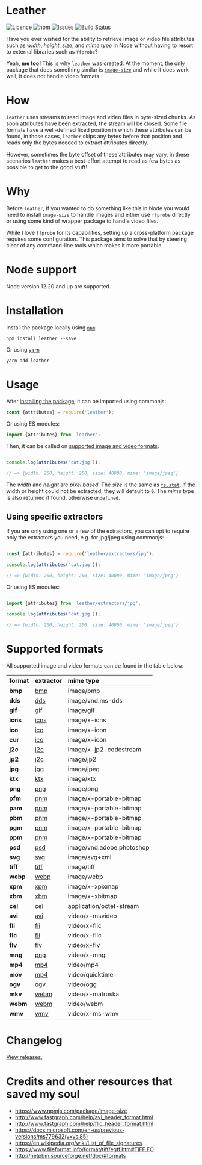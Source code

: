 # Leather

![Licence](https://img.shields.io/badge/license-MIT-E9573F.svg)
[![npm](https://img.shields.io/npm/v/leather)](https://www.npmjs.com/package/leather)
[![Issues](https://img.shields.io/github/issues/SidOfc/leather.svg)](https://github.com/SidOfc/leather/issues)
[![Build Status](https://circleci.com/gh/SidOfc/leather.svg?style=shield)](https://app.circleci.com/pipelines/github/SidOfc/leather)

Have you ever wished for the ability to retrieve image or video file attributes
such as _width_, _height_, _size_, and _mime type_ in Node without having
to resort to external libraries such as `ffprobe`?

Yeah, **me too!** This is why `leather` was created.
At the moment, the only package that does something similar is
[`image-size`](https://www.npmjs.com/package/image-size)
and while it does work well, it does not handle video formats.

# How

`leather` uses streams to read image and video files in byte-sized chunks.
As soon attributes have been extracted, the stream will be closed. Some file
formats have a well-defined fixed position in which these attributes
can be found, in those cases, `leather` skips any bytes before that
position and reads only the bytes needed to extract attributes directly.

However, sometimes the byte offset of these attributes may vary, in these
scenarios `leather` makes a best-effort attempt to read as few bytes as
possible to get to the good stuff!

# Why

Before `leather`, if you wanted to do something like this in Node
you would need to install `image-size` to handle images and either
use `ffprobe` directly or using some kind of wrapper package to
handle video files.

While I love `ffprobe` for its capabilities, setting up a cross-platform
package requires some configuration. This package aims to solve that
by steering clear of any command-line tools which makes it more portable.

# Node support

Node version 12.20 and up are supported.

# Installation

Install the package locally using [`npm`](https://www.npmjs.com/):

```shell
npm install leather --save
```

Or using [`yarn`](https://yarnpkg.com/)

```shell
yarn add leather
```

# Usage

After [installing the package](#installation), it can be imported using commonjs:

```javascript
const {attributes} = require('leather');
```

Or using ES modules:

```javascript
import {attributes} from 'leather';
```

Then, it can be called on [supported image and video formats](#supported-formats):

```javascript

console.log(attributes('cat.jpg'));

// => {width: 200, height: 200, size: 40000, mime: 'image/jpeg'}
```

The _width_ and _height_ are _pixel based_. The _size_ is the same as
[`fs.stat`](https://nodejs.org/api/fs.html#fsstatpath-options-callback).
If the width or height could not be extracted, they will default to `0`.
The _mime_ type is also returned if found, otherwise `undefined`.

## Using specific extractors

If you are only using one or a few of the extractors, you can opt to
require only the extractors you need, e.g. for jpg/jpeg using commonjs:

```javascript

const {attributes} = require('leather/extractors/jpg');

console.log(attributes('cat.jpg'));

// => {width: 200, height: 200, size: 40000, mime: 'image/jpeg'}
```

Or using ES modules:

```javascript

import {attributes} from 'leather/extractors/jpg';

console.log(attributes('cat.jpg'));

// => {width: 200, height: 200, size: 40000, mime: 'image/jpeg'}
```

# Supported formats

All supported image and video formats can be found in the table below:

|  format  | extractor                      | mime type                 |
|:---------|:-------------------------------|:--------------------------|
| **bmp**  | [bmp](src/extractors/bmp.js)   | image/bmp                 |
| **dds**  | [dds](src/extractors/dds.js)   | image/vnd.ms-dds          |
| **gif**  | [gif](src/extractors/gif.js)   | image/gif                 |
| **icns** | [icns](src/extractors/icns.js) | image/x-icns              |
| **ico**  | [ico](src/extractors/ico.js)   | image/x-icon              |
| **cur**  | [ico](src/extractors/ico.js)   | image/x-icon              |
| **j2c**  | [j2c](src/extractors/j2c.js)   | image/x-jp2-codestream    |
| **jp2**  | [j2c](src/extractors/j2c.js)   | image/jp2                 |
| **jpg**  | [jpg](src/extractors/jpg.js)   | image/jpeg                |
| **ktx**  | [ktx](src/extractors/ktx.js)   | image/ktx                 |
| **png**  | [png](src/extractors/png.js)   | image/png                 |
| **pfm**  | [pnm](src/extractors/pnm.js)   | image/x-portable-bitmap   |
| **pam**  | [pnm](src/extractors/pnm.js)   | image/x-portable-bitmap   |
| **pbm**  | [pnm](src/extractors/pnm.js)   | image/x-portable-bitmap   |
| **pgm**  | [pnm](src/extractors/pnm.js)   | image/x-portable-bitmap   |
| **ppm**  | [pnm](src/extractors/pnm.js)   | image/x-portable-bitmap   |
| **psd**  | [psd](src/extractors/psd.js)   | image/vnd.adobe.photoshop |
| **svg**  | [svg](src/extractors/svg.js)   | image/svg+xml             |
| **tiff** | [tiff](src/extractors/tiff.js) | image/tiff                |
| **webp** | [webp](src/extractors/webp.js) | image/webp                |
| **xpm**  | [xpm](src/extractors/xpm.js)   | image/x-xpixmap           |
| **xbm**  | [xbm](src/extractors/xbm.js)   | image/x-xbitmap           |
| **cel**  | [cel](src/extractors/cel.js)   | application/octet-stream  |
| **avi**  | [avi](src/extractors/avi.js)   | video/x-msvideo           |
| **fli**  | [fli](src/extractors/fli.js)   | video/x-flic              |
| **flc**  | [fli](src/extractors/fli.js)   | video/x-flic              |
| **flv**  | [flv](src/extractors/flv.js)   | video/x-flv               |
| **mng**  | [png](src/extractors/png.js)   | video/x-mng               |
| **mp4**  | [mp4](src/extractors/mp4.js)   | video/mp4                 |
| **mov**  | [mp4](src/extractors/mp4.js)   | video/quicktime           |
| **ogv**  | [ogv](src/extractors/ogv.js)   | video/ogg                 |
| **mkv**  | [webm](src/extractors/webm.js) | video/x-matroska          |
| **webm** | [webm](src/extractors/webm.js) | video/webm                |
| **wmv**  | [wmv](src/extractors/wmv.js)   | video/x-ms-wmv            |

# Changelog

[View releases.](https://github.com/SidOfc/leather/releases)

# Credits and other resources that saved my soul

- https://www.npmjs.com/package/image-size
- http://www.fastgraph.com/help/avi_header_format.html
- http://www.fastgraph.com/help/flic_header_format.html
- https://docs.microsoft.com/en-us/previous-versions/ms779632(v=vs.85)
- https://en.wikipedia.org/wiki/List_of_file_signatures
- https://www.fileformat.info/format/tiff/egff.htm#TIFF.FO
- http://netpbm.sourceforge.net/doc/#formats
